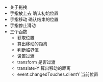 * 关于拖拽
* 手指放上去  确认初始位置   
* 手指移动  确认结束的位置
* 手指停止滑动
* 三个函数 
  * 获取位置
  * 算出移动的距离
  * 判断临界值
  * 设置过渡
  * transform 是否过渡
  * translate-Y  算出移动的距离
  * event.changedTouches.clientY  当前位置

